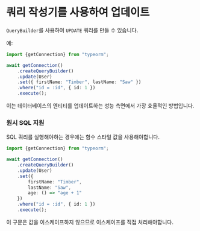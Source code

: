 # 쿼리 작성기를 사용하여 업데이트

`QueryBuilder`를 사용하여 `UPDATE` 쿼리를 만들 수 있습니다.

예:

```typescript
import {getConnection} from "typeorm";

await getConnection()
    .createQueryBuilder()
    .update(User)
    .set({ firstName: "Timber", lastName: "Saw" })
    .where("id = :id", { id: 1 })
    .execute();
```

이는 데이터베이스의 엔티티를 업데이트하는 성능 측면에서 가장 효율적인 방법입니다.

### 원시 SQL 지원

SQL 쿼리를 실행해야하는 경우에는 함수 스타일 값을 사용해야합니다.


```typescript
import {getConnection} from "typeorm";

await getConnection()
    .createQueryBuilder()
    .update(User)
    .set({
        firstName: "Timber",
        lastName: "Saw",
        age: () => "age + 1"
    })
    .where("id = :id", { id: 1 })
    .execute();
```

이 구문은 값을 이스케이프하지 않으므로 이스케이프를 직접 처리해야합니다.
